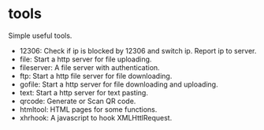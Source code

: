 # tools

Simple useful tools.
- 12306: Check if ip is blocked by 12306 and switch ip. Report ip to server.
- file: Start a http server for file uploading.
- fileserver: A file server with authentication.
- ftp: Start a http file server for file downloading.
- gofile: Start a http server for file downloading and uploading.
- text: Start a http server for text pasting.
- qrcode: Generate or Scan QR code.
- htmltool: HTML pages for some functions.
- xhrhook: A javascript to hook XMLHttlRequest.
